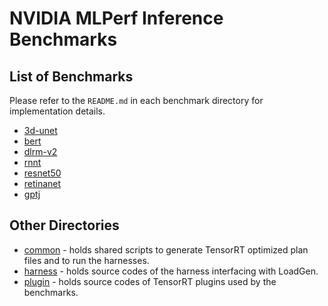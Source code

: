 # NVIDIA MLPerf Inference Benchmarks

## List of Benchmarks

Please refer to the `README.md` in each benchmark directory for implementation details.
- [3d-unet](3d-unet/tensorrt/README.md)
- [bert](bert/tensorrt/README.md)
- [dlrm-v2](dlrm-v2/tensorrt/README.md)
- [rnnt](rnnt/tensorrt/README.md)
- [resnet50](resnet50/tensorrt/README.md)
- [retinanet](retinanet/tensorrt/README.md)
- [gptj](gptj/tensorrt/README.md)

## Other Directories

- [common](common) - holds shared scripts to generate TensorRT optimized plan files and to run the harnesses.
- [harness](harness) - holds source codes of the harness interfacing with LoadGen.
- [plugin](plugin) - holds source codes of TensorRT plugins used by the benchmarks.
